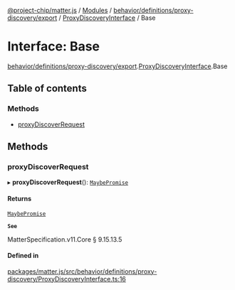 [@project-chip/matter.js](../README.md) / [Modules](../modules.md) / [behavior/definitions/proxy-discovery/export](../modules/behavior_definitions_proxy_discovery_export.md) / [ProxyDiscoveryInterface](../modules/behavior_definitions_proxy_discovery_export.ProxyDiscoveryInterface.md) / Base

# Interface: Base

[behavior/definitions/proxy-discovery/export](../modules/behavior_definitions_proxy_discovery_export.md).[ProxyDiscoveryInterface](../modules/behavior_definitions_proxy_discovery_export.ProxyDiscoveryInterface.md).Base

## Table of contents

### Methods

- [proxyDiscoverRequest](behavior_definitions_proxy_discovery_export.ProxyDiscoveryInterface.Base.md#proxydiscoverrequest)

## Methods

### proxyDiscoverRequest

▸ **proxyDiscoverRequest**(): [`MaybePromise`](../modules/util_export.md#maybepromise)

#### Returns

[`MaybePromise`](../modules/util_export.md#maybepromise)

**`See`**

MatterSpecification.v11.Core § 9.15.13.5

#### Defined in

[packages/matter.js/src/behavior/definitions/proxy-discovery/ProxyDiscoveryInterface.ts:16](https://github.com/project-chip/matter.js/blob/5f71eedebdb9fa54338bde320c311bb359b7455d/packages/matter.js/src/behavior/definitions/proxy-discovery/ProxyDiscoveryInterface.ts#L16)
